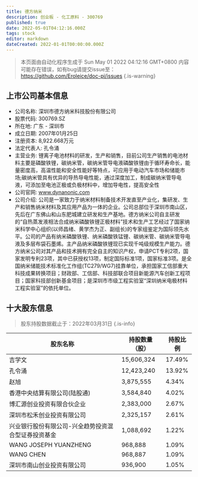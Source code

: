 ```yaml
---
title: 德方纳米
description: 创业板 - 化工原料 - 300769
published: true
date: 2022-05-01T04:12:16.000Z
tags: stock
editor: markdown
dateCreated: 2022-01-01T00:00:00.000Z
---
```


> 本页面由自动化程序生成于 Sun May 01 2022 04:12:16 GMT+0800
> 内容可能存在错误，如有bug请提交issue至：https://github.com/Eroleice/doc-pi/issues
{.is-warning}

## 上市公司基本信息
- 公司名称: 深圳市德方纳米科技股份有限公司
- 股票代码: 300769.SZ
- 所在地: 广东 - 深圳市
- 成立日期: 2007年01月25日
- 注册资本: 8,922.668万元
- 法定代表人: 孔令涌
- 主营业务: 锂离子电池材料的研发，生产和销售，目前公司生产销售的电池材料主要是磷酸铁锂，碳纳米管，碳纳米管导电液磷酸铁锂由于循环寿命长，能量密度高，高温性能和安全性能好等特点，可应用于电动汽车市场和储能市场;碳纳米管具有优异的导热导电性能，通过深度加工，制成碳纳米管导电液，可添加至电池正极或负极材料中，增加导电性，提高安全性
- 公司官网: www.dynanonic.com
- 公司介绍: 公司是一家致力于纳米材料制备技术开发直至产业化，集研发、生产和销售纳米材料及其应用产品为一体的企业。公司总部位于深圳市南山区，先后在广东佛山和山东肥城建立研发和生产基地。德方纳米公司自主研发的“自热蒸发液相法合成纳米磷酸铁锂正极材料”技术和生产工艺经过了国家纳米科学中心组织(以师昌绪、黄学杰为正、副组长)的专家组鉴定为国际领先水平。公司的产品有纳米磷酸铁锂、纳米磷酸铁锰锂、碳纳米管、碳纳米管导电液及多层布袋石墨烯。主产品纳米磷酸铁锂现已实现千吨级规模生产能力。德方纳米公司对其产品和技术拥有完全自主的知识产权，申请PCT专利2项，国家发明专利23项，其中已获授权13项，制定国际标准1项，国家标准3项。是全国纳米储能技术标准化工作组(TC279/WG7)挂靠单位，承担国家工信部重大科技成果转换项目；财政部、工信部、科技部联合项目新能源汽车创新工程项目；国家科技部创新基金项目；是深圳市市级工程实验室“深圳纳米电极材料工程实验室”的依托单位。


## 十大股东信息
> 股东持股数据截止于：2022年03月31日
{.is-info}

| 股东名称 | 持股数量（股） | 持股比例 |
| --- | --- | --- |
| 吉学文 | 15,606,324 | 17.49% |
| 孔令涌 | 12,423,240 | 13.92% |
| 赵旭 | 3,875,555 | 4.34% |
| 香港中央结算有限公司(陆股通) | 3,584,840 | 4.02% |
| 博汇源创业投资有限合伙企业 | 2,383,000 | 2.67% |
| 深圳市松禾创业投资有限公司 | 2,325,157 | 2.61% |
| 兴业银行股份有限公司-兴全趋势投资混合型证券投资基金 | 1,088,692 | 1.22% |
| WANG JOSEPH YUANZHENG | 968,888 | 1.09% |
| WANG CHEN | 968,887 | 1.09% |
| 深圳市南山创业投资有限公司 | 936,900 | 1.05% |




